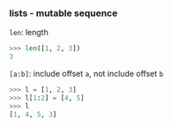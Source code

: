 ### lists - mutable sequence
`len`: length
```python
>>> len([1, 2, 3])
3
```
`[a:b]`: include offset `a`, not include offset `b`
```python
>>> l = [1, 2, 3]
>>> l[1:2] = [4, 5]
>>> l
[1, 4, 5, 3]
```